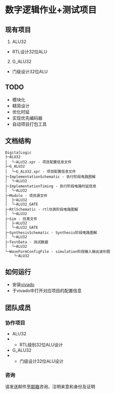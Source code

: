 # 数字逻辑作业+测试项目

## 现有项目

1. ALU32
- RTL设计32位ALU
2. G_ALU32
- 门级设计32位ALU

## TODO

- 模块化
- 精简设计
- 优化时延
- 实现优先编码器
- 自动项目打包工具

## 文档结构

```shell
DigitalLogic
├─ALU32
│  └─ALU32.xpr - 项目配置信息文件
├─G_ALU32
│  └─G_ALU32.xpr - 项目配置信息文件
├─ImplementationSchematic - 执行阶段电路图解
│  └─ALU32
├─ImplementationTiming - 执行阶段电路时延信息
│  └─ALU32
├─Module - 项目源文件
│  ├─ALU32
│  └─ALU32_GATE
├─RtlSchematic - rtl仿真阶段电路图解
│  └─ALU32
├─Sim - 仿真文件
│  ├─ALU32
│  └─ALU32_GATE
├─SynthesisSchematic - Synthesis阶段电路图解
│  └─ALU32
├─TestData - 测试数据
│  └─ALU32
└─WaveFormConfigFile - simulation阶段输入输出波形图
    └─ALU32
```

## 如何运行

- 安装[vivado](https://www.xilinx.com/products/design-tools/vivado.html)
- 于vivado中打开对应项目的配置信息

## 团队成员

### 协作项目

- ALU32
- - RTL级别32位ALU设计
- G_ALU32
- - 门级设计32位ALU设计

### 咨询

请发送邮件至[邮箱](mailto:royenheart@outlook.com)咨询，注明来意和身份及证明
